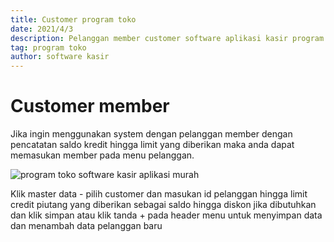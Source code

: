```yaml
---
title: Customer program toko
date: 2021/4/3
description: Pelanggan member customer software aplikasi kasir program toko
tag: program toko
author: software kasir
---
```


# Customer member

Jika ingin menggunakan system dengan pelanggan member dengan pencatatan saldo kredit hingga limit yang diberikan maka anda dapat memasukan member pada menu pelanggan.

![program toko software kasir aplikasi murah](https://1.bp.blogspot.com/-AwfzaSkpCoQ/YJ-k1y9sOUI/AAAAAAAAN-E/vZ2c119dkPkxuiIFG6biZjcM9AlGvqMFgCLcBGAsYHQ/s1366/program%2Btoko%2Bsoftware%2Bkasir%2Bmurah%2B4.png)

Klik master data - pilih customer dan masukan id pelanggan hingga limit credit piutang yang diberikan sebagai saldo hingga diskon jika dibutuhkan dan klik simpan atau klik tanda + pada header menu untuk menyimpan data dan menambah data pelanggan baru
